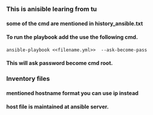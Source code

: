 ### This is anisible learing from tu

#### some of the cmd are mentioned in history_ansible.txt 

#### To run the playbook add the use the following cmd.

```
ansible-playbook <<filename.yml>>  --ask-become-pass
```
#### This will ask password become cmd root.

### Inventory files 
#### mentioned hostname format you can use ip instead 
#### host file is maintained at ansible server.
